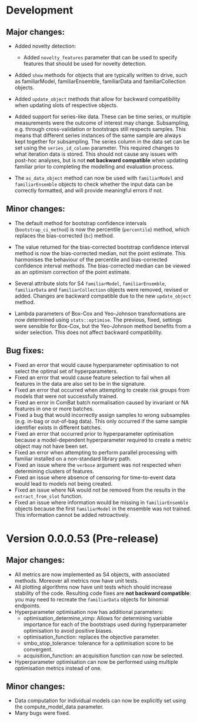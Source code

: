 # Development

## Major changes:

* Added novelty detection:
    * Added `novelty_features` parameter that can be used to specify features
    that should be used for novelty detection.

* Added `show` methods for objects that are typically written to drive, such as
familiarModel, familiarEnsemble, familiarData and familiarCollection objects.

* Added `update_object` methods that allow for backward compatibility when
updating slots of respective objects.

* Added support for series-like data. These can be time series, or multiple
measurements were the outcome of interest may change. Subsampling, e.g. through
cross-validation or bootstraps still respects samples. This means that different
series instances of the same sample are always kept together for subsampling.
The series column in the data set can be set using the `series_id_column`
parameter. This required changes to what iteration data is stored. This should
not cause any issues with post-hoc analyses, but is not **not backward
compatible** when updating familiar prior to completing the modelling and
evaluation process.

* The `as_data_object` method can now be used with `familiarModel` and
`familiarEnsemble` objects to check whether the input data can be correctly
formatted, and will provide meaningful errors if not.

## Minor changes:

* The default method for bootstrap confidence intervals (`bootstrap_ci_method`)
is now the percentile (`percentile`) method, which replaces the bias-corrected
(`bc`) method.

* The value returned for the bias-corrected bootstrap confidence interval method
is now the bias-corrected median, not the point estimate. This harmonises the
behaviour of the percentile and bias-corrected confidence interval methods. The
bias-corrected median can be viewed as an optimism correction of the point
estimate.

* Several attribute slots for S4 `familiarModel`, `familiarEnsemble`,
`familiarData` and `familiarCollection` objects were removed, revised or added.
Changes are backward compatible due to the new `update_object` method.

* Lambda parameters of Box-Cox and Yeo-Johnson transformations are now
determined using `stats::optimise`. The previous, fixed, settings were sensible
for Box-Cox, but the Yeo-Johnson method benefits from a wider selection. This
does not affect backward compatibility.

## Bug fixes:
* Fixed an error that would cause hyperparameter optimisation to not select the optimal set of hyperparameters.
* Fixed an error that would cause feature selection to fail when all features in the data are also set to be in the signature.
* Fixed an error that occurred when attempting to create risk groups from models that were not successfully trained.
* Fixed an error in ComBat batch normalisation caused by invariant or NA features in one or more batches.
* Fixed a bug that would incorrectly assign samples to wrong subsamples (e.g. in-bag or out-of-bag data). This only occurred if the same sample identifier exists in different batches.
* Fixed an error that occurred prior to hyperparameter optimisation because a model-dependent hyperparameter required to create a metric object may not have been set.
* Fixed an error when attempting to perform parallel processing with familiar installed on a non-standard library path.
* Fixed an issue where the `verbose` argument was not respected when determining clusters of features.
* Fixed an issue where absence of censoring for time-to-event data would lead to models not being created.
* Fixed an issue where NA would not be removed from the results in the `extract_from_slot` function.
* Fixed an issue where information would be missing in `familiarEnsemble` objects because the first `familiarModel` in the ensemble was not trained. This information cannot be added retroactively.

# Version 0.0.0.53 (Pre-release)

## Major changes:
* All metrics are now implemented as S4 objects, with associated methods. Moreover all metrics now have unit tests.
* All plotting algorithms now have unit tests which should increase stability of the code. Resulting code fixes are **not backward compatible**: you may need to recreate the `familiarData` objects for binomial endpoints.
* Hyperparameter optimisation now has additional parameters:
    * optimisation_determine_vimp: Allows for determining variable importance for each of the bootstraps used during hyperparameter optimisation to avoid positive biases.
    * optimisation_function: replaces the objective parameter.
    * smbo_stop_tolerance: tolerance for a optimisation score to be convergent.
    * acquisition_function: an acquisition function can now be selected.
* Hyperparameter optimisation can now be performed using multiple optimisation metrics instead of one.

## Minor changes:
* Data computation for individual models can now be explicitly set using the compute_model_data parameter.
* Many bugs were fixed.
